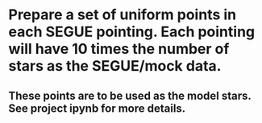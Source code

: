 # Prepare a set of uniform points in each SEGUE pointing. Each pointing will have 10 times the number of stars as the SEGUE/mock data.
## These points are to be used as the model stars. See project ipynb for more details.